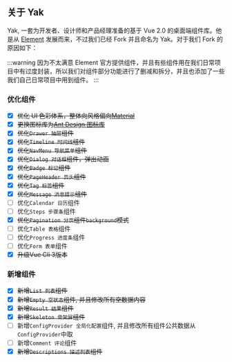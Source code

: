 ## 关于 Yak

Yak, 一套为开发者、设计师和产品经理准备的基于 Vue 2.0 的桌面端组件库。他是从 [Element](https://github.com/ElemeFE/element) 发展而来，不过我们已经 Fork 并且命名为 Yak。对于我们 Fork 的原因如下：

:::warning
因为不太满意 Element 官方提供组件，并且有些组件用在我们日常项目中有过度封装，所以我们对组件部分功能进行了删减和拆分，并且也添加了一些我们自己日常项目中用到组件。
:::

### 优化组件

- [x] ~~优化 UI 色彩体系，整体向风格偏向[Material](https://material.io/guidelines/style/color.html#color-color-tool)~~
- [x] ~~更换图标库为[Ant Design 图标库](https://www.iconfont.cn/collections/detail?spm=a313x.7781069.1998910419.29)~~
- [x] ~~优化`Drawer 抽屉`组件~~
- [x] ~~优化`Timeline 时间线`组件~~
- [x] ~~优化`NavMenu 导航菜单`组件~~
- [x] ~~优化`Dialog 对话框`组件，弹出动画~~
- [x] ~~优化`Badge 标记`组件~~
- [x] ~~优化`PageHeader 页头`组件~~
- [x] ~~优化`Tag 标签`组件~~
- [x] ~~优化`Message 消息提示`组件~~
- [ ] 优化`Calendar 日历`组件
- [ ] 优化`Steps 步骤条`组件
- [x] ~~优化`Pagination 分页`组件`background`模式~~
- [ ] 优化`Table 表格`组件
- [ ] 优化`Progress 进度条`组件
- [ ] 优化`Form 表单`组件
- [x] ~~升级Vue Cli 3版本~~

### 新增组件

- [x] ~~新增`List 列表`组件~~
- [x] ~~新增`Empty 空状态`组件, 并且修改所有空数据内容~~
- [x] ~~新增`Result 结果`组件~~
- [x] ~~新增`Skeleton 骨架屏`组件~~
- [ ] 新增`ConfigProvider 全局化配置`组件, 并且修改所有组件公共数据从`ConfigProvider`中取
- [ ] 新增`Comment 评论`组件
- [x] ~~新增`Descriptions 描述列表`组件~~
